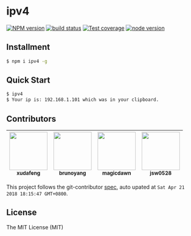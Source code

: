 # ipv4

[![NPM version][npm-image]][npm-url]
[![build status][travis-image]][travis-url]
[![Test coverage][coveralls-image]][coveralls-url]
[![node version][node-image]][node-url]

[npm-image]: http://img.shields.io/npm/v/ipv4.svg?style=flat-square
[npm-url]: http://npmjs.org/package/ipv4
[travis-image]: https://img.shields.io/travis/xudafeng/ipv4.svg?style=flat-square
[travis-url]: https://travis-ci.org/xudafeng/ipv4
[coveralls-image]: https://img.shields.io/coveralls/xudafeng/ipv4.svg?style=flat-square
[coveralls-url]: https://coveralls.io/r/xudafeng/ipv4?branch=master
[node-image]: https://img.shields.io/badge/node.js-%3E=8-green.svg?style=flat-square
[node-url]: http://nodejs.org/download/

## Installment

```bash
$ npm i ipv4 -g
```

## Quick Start

``` bash
$ ipv4
$ Your ip is: 192.168.1.101 which was in your clipboard.
```

<!-- GITCONTRIBUTOR_START -->

## Contributors

|[<img src="https://avatars1.githubusercontent.com/u/1011681?v=4" width="100px;"/><br/><sub><b>xudafeng</b></sub>](https://github.com/xudafeng)<br/>|[<img src="https://avatars3.githubusercontent.com/u/5086369?v=4" width="100px;"/><br/><sub><b>brunoyang</b></sub>](https://github.com/brunoyang)<br/>|[<img src="https://avatars3.githubusercontent.com/u/4067115?v=4" width="100px;"/><br/><sub><b>magicdawn</b></sub>](https://github.com/magicdawn)<br/>|[<img src="https://avatars2.githubusercontent.com/u/197375?v=4" width="100px;"/><br/><sub><b>jsw0528</b></sub>](https://github.com/jsw0528)<br/>
| :---: | :---: | :---: | :---: |


This project follows the git-contributor [spec](https://github.com/xudafeng/git-contributor), auto upated at `Sat Apr 21 2018 18:15:47 GMT+0800`.

<!-- GITCONTRIBUTOR_END -->

## License

The MIT License (MIT)
